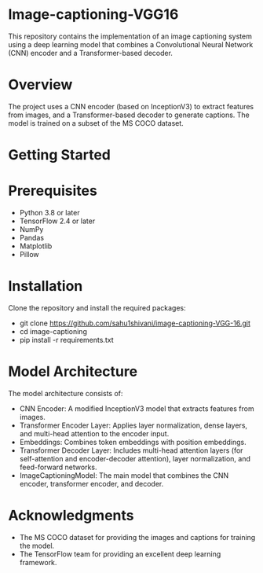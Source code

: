# Image-captioning-VGG16

This repository contains the implementation of an image captioning system using a deep learning model that combines a Convolutional Neural Network (CNN) encoder and a Transformer-based decoder.

# Overview
The project uses a CNN encoder (based on InceptionV3) to extract features from images, and a Transformer-based decoder to generate captions. The model is trained on a subset of the MS COCO dataset.
# Getting Started
# Prerequisites
- Python 3.8 or later
- TensorFlow 2.4 or later
- NumPy
- Pandas
- Matplotlib
- Pillow
# Installation
Clone the repository and install the required packages:
- git clone https://github.com/sahu1shivani/image-captioning-VGG-16.git
- cd image-captioning
- pip install -r requirements.txt
# Model Architecture
The model architecture consists of:
- CNN Encoder: A modified InceptionV3 model that extracts features from images.
- Transformer Encoder Layer: Applies layer normalization, dense layers, and multi-head attention to the encoder input.
- Embeddings: Combines token embeddings with position embeddings.
- Transformer Decoder Layer: Includes multi-head attention layers (for self-attention and encoder-decoder attention), layer normalization, and feed-forward networks.
- ImageCaptioningModel: The main model that combines the CNN encoder, transformer encoder, and decoder.
# Acknowledgments
- The MS COCO dataset for providing the images and captions for training the model.
- The TensorFlow team for providing an excellent deep learning framework.
